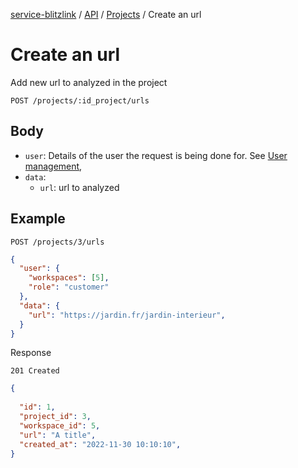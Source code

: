 [service-blitzlink](../../../README.md) / [API](../README.md) / [Projects](./README.md) / Create an url

# Create an url

Add new url to analyzed in the project

```
POST /projects/:id_project/urls
```

## Body

* `user`: Details of the user the request is being done for. See [User management](../how-to-use/user-management.md),
* `data`:
  * `url`: url to analyzed

## Example

```
POST /projects/3/urls
```

```json
{
  "user": {
    "workspaces": [5],
    "role": "customer"
  },
  "data": {
    "url": "https://jardin.fr/jardin-interieur",
  }
}
```

Response

```
201 Created
```

```json
{
  
  "id": 1,
  "project_id": 3, 
  "workspace_id": 5,
  "url": "A title",
  "created_at": "2022-11-30 10:10:10",
}
```

